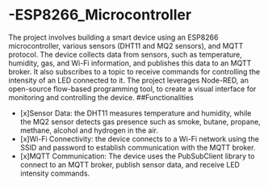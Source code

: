# -ESP8266_Microcontroller
The project involves building a smart device using an ESP8266 microcontroller, various sensors
(DHT11 and MQ2 sensors), and MQTT protocol. The device collects data from sensors, such as
temperature, humidity, gas, and Wi-Fi information, and publishes this data to an MQTT broker.
It also subscribes to a topic to receive commands for controlling the intensity of an LED
connected to it. The project leverages Node-RED, an open-source flow-based programming tool,
to create a visual interface for monitoring and controlling the device.
##Functionalities
- [x]Sensor Data: the DHT11 measures temperature and humidity, while the MQ2 sensor
detects gas presence such as smoke, butane, propane, methane, alcohol and hydrogen in
the air.
- [x]Wi-Fi Connectivity: the device connects to a Wi-Fi network using the SSID and
password to establish communication with the MQTT broker.
- [x]MQTT Communication: The device uses the PubSubClient library to connect to an
MQTT broker, publish sensor data, and receive LED intensity commands.